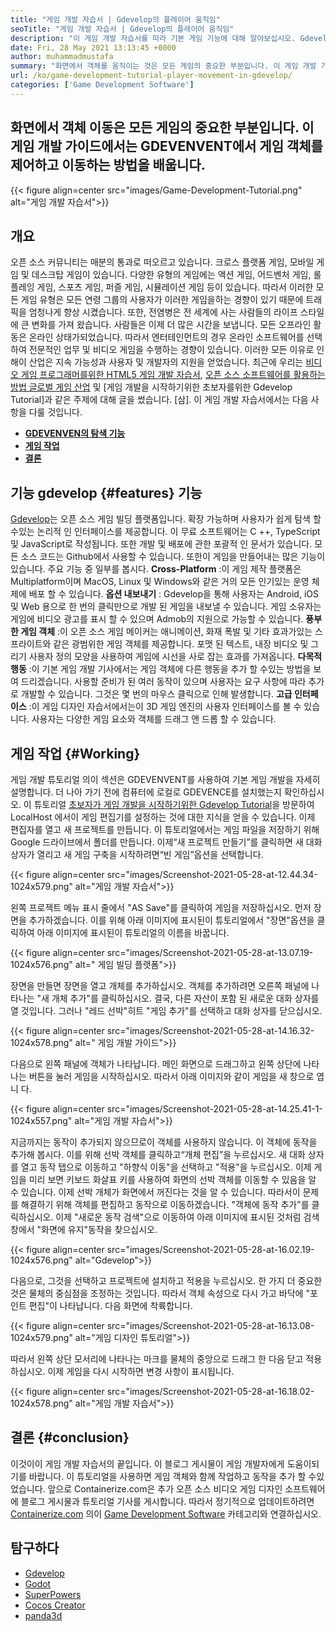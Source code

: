 ```yaml
---
title: "게임 개발 자습서 | Gdevelop의 플레이어 움직임" 
seoTitle: "게임 개발 자습서 | Gdevelop의 플레이어 움직임" 
description: "이 게임 개발 자습서를 따라 기본 게임 기능에 대해 알아보십시오. Gdevelop은 게임을 구축하고 출판하기위한 무료 게임 제작 소프트웨어입니다." 
date: Fri, 28 May 2021 13:13:45 +0000
author: muhammadmustafa
summary: "화면에서 객체를 움직이는 것은 모든 게임의 중요한 부분입니다. 이 게임 개발 가이드에서는 GDEVENVENT에서 게임 객체를 제어하고 이동하는 방법을 배웁니다." 
url: /ko/game-development-tutorial-player-movement-in-gdevelop/
categories: ['Game Development Software']
---
```


## 화면에서 객체 이동은 모든 게임의 중요한 부분입니다. 이 게임 개발 가이드에서는 GDEVENVENT에서 게임 객체를 제어하고 이동하는 방법을 배웁니다.

{{< figure align=center src="images/Game-Development-Tutorial.png" alt="게임 개발 자습서">}}


##  **개요** 
오픈 소스 커뮤니티는 매분의 통과로 떠오르고 있습니다. 크로스 플랫폼 게임, 모바일 게임 및 데스크탑 게임이 있습니다. 다양한 유형의 게임에는 액션 게임, 어드벤처 게임, 롤 플레잉 게임, 스포츠 게임, 퍼즐 게임, 시뮬레이션 게임 등이 있습니다. 따라서 이러한 모든 게임 유형은 모든 연령 그룹의 사용자가 이러한 게임을하는 경향이 있기 때문에 트래픽을 엄청나게 향상 시켰습니다.
또한, 전염병은 전 세계에 사는 사람들의 라이프 스타일에 큰 변화를 가져 왔습니다. 사람들은 이제 더 많은 시간을 보냅니다. 모든 오프라인 활동은 온라인 상태가되었습니다. 따라서 엔터테인먼트의 경우 온라인 소프트웨어를 선택하여 전문적인 업무 및 비디오 게임을 수행하는 경향이 있습니다. 이러한 모든 이유로 인해이 산업은 지속 가능성과 사용자 및 개발자의 지원을 얻었습니다. 최근에 우리는 [비디오 게임 프로그래머를위한 HTML5 게임 개발 자습서][1], [오픈 소스 소프트웨어를 활용하는 방법 글로벌 게임 산업][2] 및 [게임 개발을 시작하기위한 초보자를위한 Gdevelop Tutorial]과 같은 주제에 대해 글을 썼습니다. [삼]. 이 게임 개발 자습서에서는 다음 사항을 다룰 것입니다.
  * **[GDEVENVEN의 탐색 기능][4]**
  * **[게임 작업][5]**
  * **[결론][6]**

## 기능 gdevelop   {#features} 기능
[Gdevelop][7]는 오픈 소스 게임 빌딩 플랫폼입니다. 확장 가능하며 사용자가 쉽게 탐색 할 수있는 논리적 인 인터페이스를 제공합니다. 이 무료 소프트웨어는 C ++, TypeScript 및 JavaScript로 작성됩니다. 또한 개발 및 배포에 관한 포괄적 인 문서가 있습니다. 모든 소스 코드는 Github에서 사용할 수 있습니다. 또한이 게임을 만들어내는 많은 기능이 있습니다. 주요 기능 중 일부를 봅시다.
**Cross-Platform** :이 게임 제작 플랫폼은 Multiplatform이며 MacOS, Linux 및 Windows와 같은 거의 모든 인기있는 운영 체제에 배포 할 수 있습니다.
**옵션 내보내기** : Gdevelop을 통해 사용자는 Android, iOS 및 Web 용으로 한 번의 클릭만으로 개발 된 게임을 내보낼 수 있습니다. 게임 소유자는 게임에 비디오 광고를 표시 할 수 있으며 Admob의 지원으로 가능할 수 있습니다.
**풍부한 게임 객체** :이 오픈 소스 게임 메이커는 애니메이션, 화재 폭발 및 기타 효과가있는 스프라이트와 같은 광범위한 게임 객체를 제공합니다. 포맷 된 텍스트, 내장 비디오 및 그리기 사용자 정의 모양을 사용하여 게임에 시선을 사로 잡는 효과를 가져옵니다.
**다목적 행동** :이 기본 게임 개발 기사에서는 게임 객체에 다른 행동을 추가 할 수있는 방법을 보여 드리겠습니다. 사용할 준비가 된 여러 동작이 있으며 사용자는 요구 사항에 따라 추가로 개발할 수 있습니다. 그것은 몇 번의 마우스 클릭으로 인해 발생합니다.
**고급 인터페이스** :이 게임 디자인 자습서에서는이 3D 게임 엔진의 사용자 인터페이스를 볼 수 있습니다. 사용자는 다양한 게임 요소와 객체를 드래그 앤 드롭 할 수 있습니다.

## 게임 작업   {#Working}
게임 개발 튜토리얼 의이 섹션은 GDEVENVENT를 사용하여 기본 게임 개발을 자세히 설명합니다. 더 나아 가기 전에 컴퓨터에 로컬로 GDEVENCE를 설치했는지 확인하십시오.
이 튜토리얼 [초보자가 게임 개발을 시작하기위한 Gdevelop Tutorial][3]을 방문하여 LocalHost 에서이 게임 편집기를 설정하는 것에 대한 지식을 얻을 수 있습니다.
이제 편집자를 열고 새 프로젝트를 만듭니다. 이 튜토리얼에서는 게임 파일을 저장하기 위해 Google 드라이브에서 폴더를 만듭니다. 이제“새 프로젝트 만들기”를 클릭하면 새 대화 상자가 열리고 새 게임 구축을 시작하려면“빈 게임”옵션을 선택합니다.

{{< figure align=center src="images/Screenshot-2021-05-28-at-12.44.34-1024x579.png" alt="게임 개발 자습서">}}

왼쪽 프로젝트 메뉴 표시 줄에서 "AS Save"를 클릭하여 게임을 저장하십시오.
먼저 장면을 추가하겠습니다. 이를 위해 아래 이미지에 표시된이 튜토리얼에서 "장면"옵션을 클릭하여 아래 이미지에 표시된이 튜토리얼의 이름을 바꿉니다.

{{< figure align=center src="images/Screenshot-2021-05-28-at-13.07.19-1024x576.png" alt=" 게임 빌딩 플랫폼">}}

장면을 만들면 장면을 열고 개체를 추가하십시오. 객체를 추가하려면 오른쪽 패널에 나타나는 "새 개체 추가"를 클릭하십시오. 결국, 다른 자산이 포함 된 새로운 대화 상자를 열 것입니다. 그러나 "레드 선박"히트 "게임 추가"를 선택하고 대화 상자를 닫으십시오.

{{< figure align=center src="images/Screenshot-2021-05-28-at-14.16.32-1024x578.png" alt=" 게임 개발 가이드">}}

다음으로 왼쪽 패널에 객체가 나타납니다. 메인 화면으로 드래그하고 왼쪽 상단에 나타나는 버튼을 눌러 게임을 시작하십시오. 따라서 아래 이미지와 같이 게임을 새 창으로 엽니 다.

{{< figure align=center src="images/Screenshot-2021-05-28-at-14.25.41-1-1024x557.png" alt="게임 개발 자습서">}}

지금까지는 동작이 추가되지 않으므로이 객체를 사용하지 않습니다. 이 객체에 동작을 추가해 봅시다. 이를 위해 선박 객체를 클릭하고“개체 편집”을 누르십시오. 새 대화 상자를 열고 동작 탭으로 이동하고 "하향식 이동"을 선택하고 "적용"을 누르십시오. 이제 게임을 미리 보면 키보드 화살표 키를 사용하여 화면의 선박 객체를 이동할 수 있음을 알 수 있습니다. 이제 선박 개체가 화면에서 꺼진다는 것을 알 수 있습니다. 따라서이 문제를 해결하기 위해 객체를 편집하고 동작으로 이동하겠습니다. "객체에 동작 추가"를 클릭하십시오. 이제 "새로운 동작 검색"으로 이동하여 아래 이미지에 표시된 것처럼 검색 창에서 "화면에 유지"동작을 찾으십시오.

{{< figure align=center src="images/Screenshot-2021-05-28-at-16.02.19-1024x576.png" alt="Gdevelop">}}

다음으로, 그것을 선택하고 프로젝트에 설치하고 적용을 누르십시오. 한 가지 더 중요한 것은 물체의 중심점을 조정하는 것입니다. 따라서 객체 속성으로 다시 가고 바닥에 "포인트 편집"이 나타납니다. 다음 화면에 착륙합니다.

{{< figure align=center src="images/Screenshot-2021-05-28-at-16.13.08-1024x579.png" alt="게임 디자인 튜토리얼">}}

따라서 왼쪽 상단 모서리에 나타나는 마크를 물체의 중앙으로 드래그 한 다음 닫고 적용하십시오. 이제 게임을 다시 시작하면 변경 사항이 표시됩니다.

{{< figure align=center src="images/Screenshot-2021-05-28-at-16.18.02-1024x578.png" alt="게임 개발 자습서">}}


## 결론   {#conclusion}
이것이이 게임 개발 자습서의 끝입니다. 이 블로그 게시물이 게임 개발자에게 도움이되기를 바랍니다. 이 튜토리얼을 사용하면 게임 객체와 함께 작업하고 동작을 추가 할 수있었습니다. 앞으로 Containerize.com은 추가 오픈 소스 비디오 게임 디자인 소프트웨어에 블로그 게시물과 튜토리얼 기사를 게시합니다. 따라서 정기적으로 업데이트하려면 [Containerize.com][9] 의이 [Game Development Software][8] 카테고리와 연결하십시오.

## 탐구하다
  * [Gdevelop][7]
  * [Godot][10]
  * [SuperPowers][11]
  * [Cocos Creator][12]
  * [panda3d][13]

  
[1]: https://blog.containerize.com/2021/05/19/html5-game-development-tutorial-for-video-game-programmers/
[2]: https://blog.containerize.com/game-development-software/how-global-gaming-market-leveraging-open-source-software/
[3]: https://blog.containerize.com/game-development-software/ko/game-development-tutorial-player-movement-in-gdevelop/
[4]: #features
[5]: #working
[6]: #Conclusion
[7]: https://products.containerize.com/game-development-software/gdevelop/
[8]: https://products.containerize.com/game-development-software/
[9]: https://www.containerize.com/
[10]: https://products.containerize.com/game-development-software/godot/
[11]: https://products.containerize.com/game-development-software/superpowers/
[12]: https://products.containerize.com/game-development-software/cocos-creator/
[13]: https://products.containerize.com/game-development-software/panda3d/
